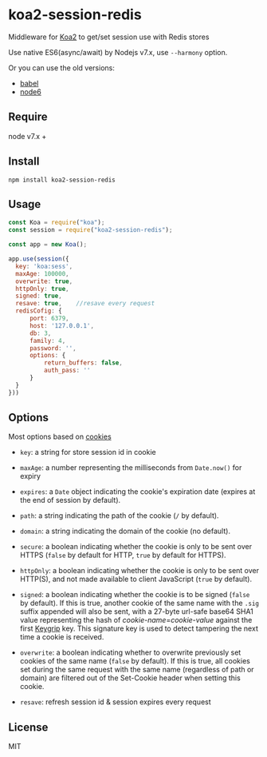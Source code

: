 # koa2-session-redis

Middleware for [Koa2](https://github.com/koajs/koa) to get/set session use with Redis stores

Use native ES6(async/await) by Nodejs v7.x, use `--harmony` option.

Or you can use the old versions:
- [babel](https://github.com/Secbone/koa-session2/tree/babel)
- [node6](https://github.com/Secbone/koa-session2/tree/node6)

## Require
node v7.x +

## Install
```
npm install koa2-session-redis
```

## Usage
```js
const Koa = require("koa");
const session = require("koa2-session-redis");

const app = new Koa();

app.use(session({
  key: 'koa:sess',
  maxAge: 100000,
  overwrite: true,
  httpOnly: true,
  signed: true,
  resave: true,    //resave every request
  redisCofig: {
      port: 6379,
      host: '127.0.0.1',
      db: 3,
      family: 4,
      password: '',
      options: {
          return_buffers: false,
          auth_pass: ''
      }
  }
}))
```



## Options

Most options based on [cookies](https://github.com/pillarjs/cookies#cookiesset-name--value---options--)

- `key`: a string for store session id in cookie

- `maxAge`: a number representing the milliseconds from `Date.now()` for expiry
- `expires`: a `Date` object indicating the cookie's expiration date (expires at the end of session by default).
- `path`: a string indicating the path of the cookie (`/` by default).
- `domain`: a string indicating the domain of the cookie (no default).
- `secure`: a boolean indicating whether the cookie is only to be sent over HTTPS (`false` by default for HTTP, `true` by default for HTTPS).
- `httpOnly`: a boolean indicating whether the cookie is only to be sent over HTTP(S), and not made available to client JavaScript (`true` by default).
- `signed`: a boolean indicating whether the cookie is to be signed (`false` by default). If this is true, another cookie of the same name with the `.sig` suffix appended will also be sent, with a 27-byte url-safe base64 SHA1 value representing the hash of _cookie-name_=_cookie-value_ against the first [Keygrip](https://www.npmjs.com/package/keygrip) key. This signature key is used to detect tampering the next time a cookie is received.
- `overwrite`: a boolean indicating whether to overwrite previously set cookies of the same name (`false` by default). If this is true, all cookies set during the same request with the same name (regardless of path or domain) are filtered out of the Set-Cookie header when setting this cookie.
- `resave`: refresh session id & session expires every request



## License

MIT